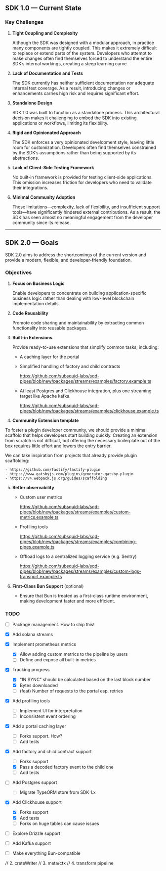 ## SDK 1.0 — Current State

### Key Challenges

1. **Tight Coupling and Complexity**

    Although the SDK was designed with a modular approach, in practice many components are tightly coupled. This makes it extremely difficult to replace or extend parts of the system. Developers who attempt to make changes often find themselves forced to understand the entire SDK’s internal workings, creating a steep learning curve.

2. **Lack of Documentation and Tests**<br>

   The SDK currently has neither sufficient documentation nor adequate internal test coverage. As a result, introducing changes or enhancements carries high risk and requires significant effort.

3. **Standalone Design**

    SDK 1.0 was built to function as a standalone process. This architectural decision makes it challenging to embed the SDK into existing applications or workflows, limiting its flexibility.

4. **Rigid and Opinionated Approach**

    The SDK enforces a very opinionated development style, leaving little room for customization. Developers often find themselves constrained by the SDK’s assumptions rather than being supported by its abstractions.

5. **Lack of Client-Side Testing Framework**

    No built-in framework is provided for testing client-side applications. This omission increases friction for developers who need to validate their integrations.

6. **Minimal Community Adoption**

   These limitations—complexity, lack of flexibility, and insufficient support tools—have significantly hindered external contributions. As a result, the SDK has seen almost no meaningful engagement from the developer community since its release.

---

## SDK 2.0 — Goals

SDK 2.0 aims to address the shortcomings of the current version and provide a modern, flexible, and developer-friendly foundation.

### Objectives

1. **Focus on Business Logic**
    
    Enable developers to concentrate on building application-specific business logic rather than dealing with low-level blockchain implementation details.

2. **Code Reusability** 

   Promote code sharing and maintainability by extracting common functionality into reusable packages.

3. **Built-in Extensions** 

   Provide ready-to-use extensions that simplify common tasks, including:
    - A caching layer for the portal
      
    - Simplified handling of factory and child contracts
   
      https://github.com/subsquid-labs/sqd-pipes/blob/new/packages/streams/examples/factory.example.ts  
   
    - At least Postgres and Clickhouse integration, plus one streaming target like Apache kafka.
   
      https://github.com/subsquid-labs/sqd-pipes/blob/new/packages/streams/examples/clickhouse.example.ts

4. **Community Extension template**

  To foster a plugin developer community, we should provide a minimal scaffold that helps developers start building quickly.
  Creating an extension from scratch is not difficult, but offering the necessary boilerplate out of the box requires little effort and lowers the entry barrier.

  We can take inspiration from projects that already provide plugin scaffolding:

	- https://github.com/fastify/fastify-plugin
	- https://www.gatsbyjs.com/plugins/generator-gatsby-plugin
	- https://v4.webpack.js.org/guides/scaffolding

5. **Better observability**

   - Custom user metrics

     https://github.com/subsquid-labs/sqd-pipes/blob/new/packages/streams/examples/custom-metrics.example.ts

   - Profiling tools

     https://github.com/subsquid-labs/sqd-pipes/blob/new/packages/streams/examples/combining-pipes.example.ts
   
   - Offload logs to a centralized logging service (e.g. Sentry)
   
     https://github.com/subsquid-labs/sqd-pipes/blob/new/packages/streams/examples/custom-logs-transport.example.ts
     
6. **First-Class Bun Support** (optional)

   - Ensure that Bun is treated as a first-class runtime environment, making development faster and more efficient.

### TODO

- [ ] Package management. How to ship this!

- [x] Add solana streams

- [x] Implement prometheus metrics
  - [x] Allow adding custom metrics to the pipeline by users
  - [ ] Define and expose all built-in metrics

- [x] Tracking progress
  - [x] "IN SYNC" should be calculated based on the last block number
  - [x] Bytes downloaded 
  - [ ] (feat) Number of requests to the portal esp. retries

- [x] Add profiling tools
  - [ ] Implement UI for interpretation 
  - [ ] Inconsistent event ordering
  
- [x] Add a portal caching layer
  - [ ] Forks support. How?
  - [ ] Add tests
  
- [x] Add factory and child contract support
  - [ ] Forks support
  - [x] Pass a decoded factory event to the child one
  - [ ] Add tests
  
- [ ] Add Postgres support
  - [ ] Migrate TypeORM store from SDK 1.x
  
- [x] Add Clickhouse support
  - [x] Forks support
  - [x] Add tests
  - [ ] Forks on huge tables can cause issues

- [ ] Explore Drizzle support
- [ ] Add Kafka support

- [ ] Make everything Bun-compatible



// 2. creteWriter
// 3. meta/ctx
// 4. transform pipeline
